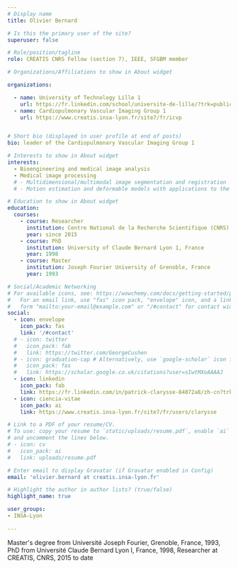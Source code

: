 ```yaml
---
# Display name
title: Olivier Bernard

# Is this the primary user of the site?
superuser: false

# Role/position/tagline
role: CREATIS CNRS Fellow (section 7), IEEE, SFGBM member

# Organizations/Affiliations to show in About widget

organizations:

  - name: University of Technology Lille 1
    url: https://fr.linkedin.com/school/universite-de-lille/?trk=public_profile_topcard-school 
  - name: Cardiopulmonary Vascular Imaging Group 1
    url: https://www.creatis.insa-lyon.fr/site7/fr/icvp


# Short bio (displayed in user profile at end of posts)
bio: leader of the Cardiopulmonary Vascular Imaging Group 1

# Interests to show in About widget
interests:
  - Bioengineering and medical image analysis
  - Medical image processing
  # - Multidimensional/multimodal image segmentation and registration
  # - Motion estimation and deformable models with applications to the 3D analysis of the heart functions

# Education to show in About widget
education:
  courses:
    - course: Researcher
      institution: Centre National de la Recherche Scientifique (CNRS), CREATIS
      year: since 2015
    - course: PhD
      institution: University of Claude Bernard Lyon 1, France
      year: 1998
    - course: Master
      institution: Joseph Fourier University of Grenoble, France
      year: 1993

# Social/Academic Networking
# For available icons, see: https://wowchemy.com/docs/getting-started/page-builder/#icons
#   For an email link, use "fas" icon pack, "envelope" icon, and a link in the
#   form "mailto:your-email@example.com" or "/#contact" for contact widget.
social:
  - icon: envelope
    icon_pack: fas
    link: '/#contact'
  # - icon: twitter
  #   icon_pack: fab
  #   link: https://twitter.com/GeorgeCushen
  # - icon: graduation-cap # Alternatively, use `google-scholar` icon from `ai` icon pack
  #   icon_pack: fas
  #   link: https://scholar.google.co.uk/citations?user=sIwtMXoAAAAJ
  - icon: linkedin
    icon_pack: fab
    link: https://fr.linkedin.com/in/patrick-clarysse-84072a8/zh-cn?trk=people-guest_people_search-card
  - icon: ciencia-vitae
    icon_pack: ai
    link: https://www.creatis.insa-lyon.fr/site7/fr/users/clarysse 

# Link to a PDF of your resume/CV.
# To use: copy your resume to `static/uploads/resume.pdf`, enable `ai` icons in `params.toml`,
# and uncomment the lines below.
# - icon: cv
#   icon_pack: ai
#   link: uploads/resume.pdf

# Enter email to display Gravatar (if Gravatar enabled in Config)
email: 'olivier.bernard at creatis.insa-lyon.fr'

# Highlight the author in author lists? (true/false)
highlight_name: true

user_groups:
- INSA-Lyon
 
---
```


Master's degree from Université Joseph Fourier, Grenoble, France, 1993, PhD from Université Claude Bernard Lyon I, France, 1998, Researcher at CREATIS, CNRS, 2015 to date
